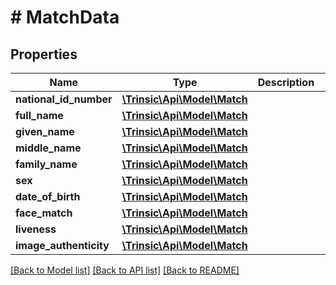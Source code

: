 # # MatchData

## Properties

Name | Type | Description | Notes
------------ | ------------- | ------------- | -------------
**national_id_number** | [**\Trinsic\Api\Model\Match**](Match.md) |  | [optional]
**full_name** | [**\Trinsic\Api\Model\Match**](Match.md) |  | [optional]
**given_name** | [**\Trinsic\Api\Model\Match**](Match.md) |  | [optional]
**middle_name** | [**\Trinsic\Api\Model\Match**](Match.md) |  | [optional]
**family_name** | [**\Trinsic\Api\Model\Match**](Match.md) |  | [optional]
**sex** | [**\Trinsic\Api\Model\Match**](Match.md) |  | [optional]
**date_of_birth** | [**\Trinsic\Api\Model\Match**](Match.md) |  | [optional]
**face_match** | [**\Trinsic\Api\Model\Match**](Match.md) |  | [optional]
**liveness** | [**\Trinsic\Api\Model\Match**](Match.md) |  | [optional]
**image_authenticity** | [**\Trinsic\Api\Model\Match**](Match.md) |  | [optional]

[[Back to Model list]](../../README.md#models) [[Back to API list]](../../README.md#endpoints) [[Back to README]](../../README.md)
